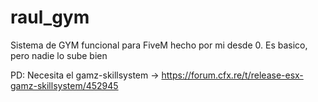 # raul_gym
Sistema de GYM funcional para FiveM hecho por mi desde 0. Es basico, pero nadie lo sube bien

PD: Necesita el gamz-skillsystem -> https://forum.cfx.re/t/release-esx-gamz-skillsystem/452945
